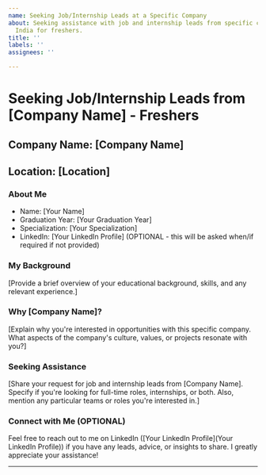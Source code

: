 ```yaml
---
name: Seeking Job/Internship Leads at a Specific Company
about: Seeking assistance with job and internship leads from specific companies in
  India for freshers.
title: ''
labels: ''
assignees: ''

---
```


# Seeking Job/Internship Leads from [Company Name] - Freshers

## Company Name: [Company Name]
## Location: [Location]

### About Me
- Name: [Your Name]
- Graduation Year: [Your Graduation Year]
- Specialization: [Your Specialization]
- LinkedIn: [Your LinkedIn Profile] (OPTIONAL - this will be asked when/if required if not provided)

### My Background
[Provide a brief overview of your educational background, skills, and any relevant experience.]

### Why [Company Name]?
[Explain why you're interested in opportunities with this specific company. What aspects of the company's culture, values, or projects resonate with you?]

### Seeking Assistance
[Share your request for job and internship leads from [Company Name]. Specify if you're looking for full-time roles, internships, or both. Also, mention any particular teams or roles you're interested in.]

### Connect with Me  (OPTIONAL)
Feel free to reach out to me on LinkedIn ([Your LinkedIn Profile](Your LinkedIn Profile)) if you have any leads, advice, or insights to share. I greatly appreciate your assistance!

---
